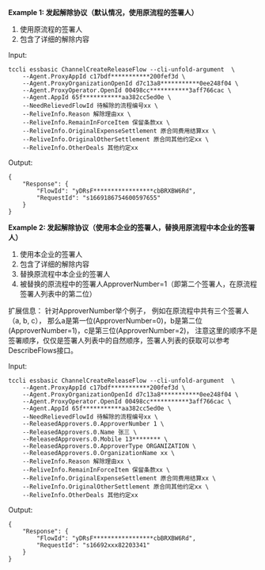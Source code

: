 **Example 1: 发起解除协议（默认情况，使用原流程的签署人）**

1. 使用原流程的签署人
2. 包含了详细的解除内容

Input: 

```
tccli essbasic ChannelCreateReleaseFlow --cli-unfold-argument  \
    --Agent.ProxyAppId c17bdf***********200fef3d \
    --Agent.ProxyOrganizationOpenId d7c13a8***********0ee248f04 \
    --Agent.ProxyOperator.OpenId 00498cc***********3aff766cac \
    --Agent.AppId 65f***********aa382cc5ed0e \
    --NeedRelievedFlowId 待解除的流程编号xx \
    --ReliveInfo.Reason 解除理由xx \
    --ReliveInfo.RemainInForceItem 保留条款xx \
    --ReliveInfo.OriginalExpenseSettlement 原合同费用结算xx \
    --ReliveInfo.OriginalOtherSettlement 原合同其他约定xx \
    --ReliveInfo.OtherDeals 其他约定xx
```

Output: 
```
{
    "Response": {
        "FlowId": "yDRsF*****************cbBRXBW6Rd",
        "RequestId": "s1669186754600597655"
    }
}
```

**Example 2: 发起解除协议（使用本企业的签署人，替换用原流程中本企业的签署人）**

1. 使用本企业的签署人
2. 包含了详细的解除内容
3. 替换原流程中本企业的签署人
4. 被替换的原流程中的签署人ApproverNumber=1（即第二个签署人，在原流程签署人列表中的第二位）

扩展信息：
针对ApproverNumber举个例子，
例如在原流程中共有三个签署人（a, b, c），
那么a是第一位(ApproverNumber=0)，b是第二位(ApproverNumber=1)，c是第三位(ApproverNumber=2)，
注意这里的顺序不是签署顺序，仅仅是签署人列表中的自然顺序，签署人列表的获取可以参考DescribeFlows接口。

Input: 

```
tccli essbasic ChannelCreateReleaseFlow --cli-unfold-argument  \
    --Agent.ProxyAppId c17bdf***********200fef3d \
    --Agent.ProxyOrganizationOpenId d7c13a8***********0ee248f04 \
    --Agent.ProxyOperator.OpenId 00498cc***********3aff766cac \
    --Agent.AppId 65f***********aa382cc5ed0e \
    --NeedRelievedFlowId 待解除的流程编号xx \
    --ReleasedApprovers.0.ApproverNumber 1 \
    --ReleasedApprovers.0.Name 张三 \
    --ReleasedApprovers.0.Mobile 13******** \
    --ReleasedApprovers.0.ApproverType ORGANIZATION \
    --ReleasedApprovers.0.OrganizationName xx \
    --ReliveInfo.Reason 解除理由xx \
    --ReliveInfo.RemainInForceItem 保留条款xx \
    --ReliveInfo.OriginalExpenseSettlement 原合同费用结算xx \
    --ReliveInfo.OriginalOtherSettlement 原合同其他约定xx \
    --ReliveInfo.OtherDeals 其他约定xx
```

Output: 
```
{
    "Response": {
        "FlowId": "yDRsF*****************cbBRXBW6Rd",
        "RequestId": "s16692xxx82203341"
    }
}
```

